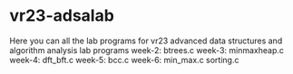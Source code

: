 # vr23-adsalab
Here you can all the lab programs for vr23 advanced data structures and algorithm analysis lab programs 
week-2:
  btrees.c
week-3:
  minmaxheap.c
week-4:
  dft_bft.c 
week-5:
  bcc.c
week-6:
  min_max.c
  sorting.c
